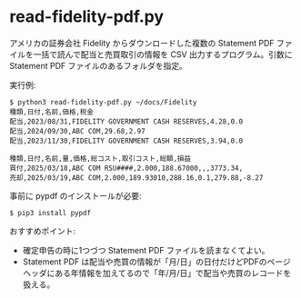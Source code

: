 # read-fidelity-pdf.py


アメリカの証券会社 Fidelity からダウンロードした複数の Statement PDF ファイルを一括で読んで配当と売買取引の情報を CSV 出力するプログラム。引数に Statement PDF ファイルのあるフォルダを指定。

実行例:
```
$ python3 read-fidelity-pdf.py ~/docs/Fidelity
種類,日付,名前,価格,税金
配当,2023/08/31,FIDELITY GOVERNMENT CASH RESERVES,4.28,0.0
配当,2024/09/30,ABC COM,29.68,2.97
配当,2023/11/30,FIDELITY GOVERNMENT CASH RESERVES,3.94,0.0

種類,日付,名前,量,価格,総コスト,取引コスト,総額,損益
買付,2025/03/18,ABC COM RSU####,2.000,188.67000,,,3773.34,
売却,2025/03/19,ABC COM,2.000,189.93010,288.16,0.1,279.88,-8.27
```
事前に pypdf のインストールが必要:
```
$ pip3 install pypdf
```
おすすめポイント:
- 確定申告の時に1つづつ Statement PDF ファイルを読まなくてよい。
- Statement PDF は配当や売買の情報が「月/日」の日付だけどPDFのページヘッダにある年情報を加えてるので「年/月/日」で配当や売買のレコードを扱える。
